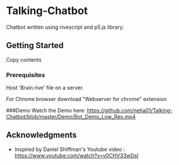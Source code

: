 
# Talking-Chatbot

Chatbot written using rivescript and p5.js library.

## Getting Started
Copy contents 


### Prerequisites

Host 'Brain.rive' file on a server.

For Chrome browser download "Webserver for chrome" extension

###Demo
Watch the Demo here: https://github.com/neha01/Talking-Chatbot/blob/master/Demo/Bot_Demo_Low_Res.mp4


## Acknowledgments

* Inspired by Daniel Shiffman's Youtube video : https://www.youtube.com/watch?v=v0CHV33wDsI
